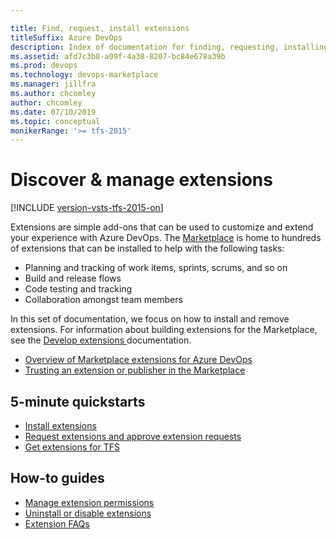 ```yaml
---

title: Find, request, install extensions
titleSuffix: Azure DevOps
description: Index of documentation for finding, requesting, installing, and uninstalling extensions for Azure DevOps
ms.assetid: afd7c3b8-a09f-4a38-8207-bc84e678a39b
ms.prod: devops
ms.technology: devops-marketplace
ms.manager: jillfra
ms.author: chcomley
author: chcomley
ms.date: 07/10/2019
ms.topic: conceptual
monikerRange: '>= tfs-2015'
---
```


# Discover & manage extensions

[!INCLUDE [version-vsts-tfs-2015-on](../boards/_shared/version-vsts-tfs-2015-on.md)]

Extensions are simple add-ons that can be used to customize and extend your experience with Azure DevOps. The [Marketplace](https://marketplace.visualstudio.com/azuredevops) is home to hundreds of extensions that can be installed to help with the following tasks:

- Planning and tracking of work items, sprints, scrums, and so on
- Build and release flows
- Code testing and tracking
- Collaboration amongst team members

In this set of documentation, we focus on how to install and remove extensions. For information about building extensions for the Marketplace, see the [Develop extensions ](../extend/index.md) documentation.

- [Overview of Marketplace extensions for Azure DevOps](overview.md)
- [Trusting an extension or publisher in the Marketplace](trust.md)

## 5-minute quickstarts

* [Install extensions](install-extension.md)
* [Request extensions and approve extension requests](request-extensions.md)
* [Get extensions for TFS](get-tfs-extensions.md)

## How-to guides

* [Manage extension permissions](how-to/grant-permissions.md)
* [Uninstall or disable extensions](uninstall-disable-extensions.md)
* [Extension FAQs](faq-extensions.md)
 




